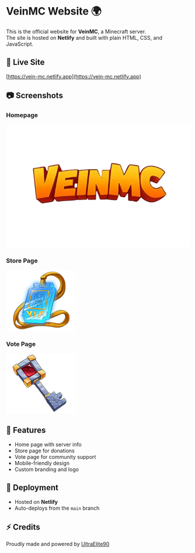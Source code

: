 # VeinMC Website 🌍

This is the official website for **VeinMC**, a Minecraft server.  
The site is hosted on **Netlify** and built with plain HTML, CSS, and JavaScript.  

## 🔗 Live Site
[https://vein-mc.netlify.app](https://vein-mc.netlify.app)

## 📷 Screenshots

### Homepage
![Homepage](img/logo.png)

### Store Page
![Store Page](img/store.png)

### Vote Page
![Vote Page](img/vote.png)

## 📂 Features
- Home page with server info
- Store page for donations
- Vote page for community support
- Mobile-friendly design
- Custom branding and logo

## 🚀 Deployment
- Hosted on **Netlify**
- Auto-deploys from the `main` branch

## ⚡ Credits
Proudly made and powered by [UltraElite90](https://UltraElite90.netlify.app)
